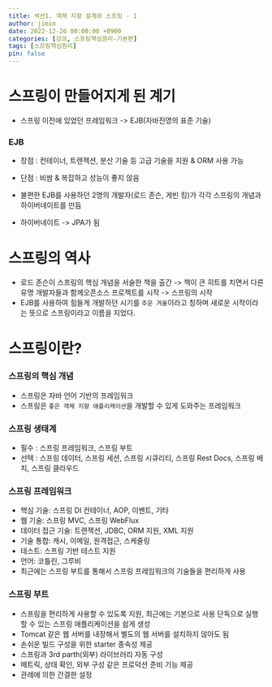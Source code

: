 ```yaml
---
title: 섹션1. 객체 지향 설계와 스프링 - 1
author: jimin
date: 2022-12-26 00:00:00 +0900
categories: [강의, 스프링핵심원리-기본편]
tags: [스프링핵심원리]
pin: false
---
```


# 스프링이 만들어지게 된 계기
 - 스프링 이전에 있었던 프레임워크 -> EJB(자바진영의 표준 기술) 

 ### EJB
 - 장점 : 컨테이너, 트렌젝션, 분산 기술 등 고급 기술을 지원 & ORM 사용 가능 
 - 단점 : 비쌈 & 복잡하고 성능이 좋지 않음

 - 불편한 EJB를 사용하던 2명의 개발자(로드 존슨, 게빈 킹)가 각각 스프링의 개념과 하이버네이트를 만듬
 - 하이버네이트 -> JPA가 됨

 # 스프링의 역사
 - 로드 존슨이 스프링의 핵심 개념을 서술한 책을 출간 -> 책이 큰 히트를 치면서 다른 유명 개발자들과 함께오픈소스 프로젝트를 시작 -> 스프링의 시작
 - EJB를 사용하여 힘들게 개발하던 시기를 `추운 겨울`이라고 칭하며 새로운 시작이라는 뜻으로 스프링이라고 이름을 지었다.


 # 스프링이란?
 ### 스프링의 핵심 개념
 - 스프링은 자바 언어 기반의 프레임워크
 - 스프링은 `좋은 객체 지향 애플리케이션`을 개발할 수 있게 도와주는 프레임워크
 
 ### 스프링 생태계
 - 필수 : 스프링 프레임워크, 스프링 부트
 - 선택 : 스프링 데이터, 스프링 세션, 스프링 시큐리티, 스프링 Rest Docs, 스프링 배치, 스프링 클라우드

 ### 스프링 프레임워크
 - 핵심 기술: 스프링 DI 컨테이너, AOP, 이벤트, 기타
 - 웹 기술: 스프링 MVC, 스프링 WebFlux
 - 데이터 접근 기술: 트랜잭션, JDBC, ORM 지원, XML 지원
 - 기술 통합: 캐시, 이메일, 원격접근, 스케줄링
 - 테스트: 스프링 기반 테스트 지원
 - 언어: 코틀린, 그루비
 - 최근에는 스프링 부트를 통해서 스프링 프레임워크의 기술들을 편리하게 사용

 ### 스프링 부트
 - 스프링을 편리하게 사용할 수 있도록 지원, 최근에는 기본으로 사용 단독으로 실행할 수 있는 스프링 애플리케이션을 쉽게 생성
 - Tomcat 같은 웹 서버를 내장해서 별도의 웹 서버를 설치하지 않아도 됨
 - 손쉬운 빌드 구성을 위한 starter 종속성 제공
 - 스프링과 3rd parth(외부) 라이브러리 자동 구성 
 - 메트릭, 상태 확인, 외부 구성 같은 프로덕션 준비 기능 제공 
 - 관례에 의한 간결한 설정



